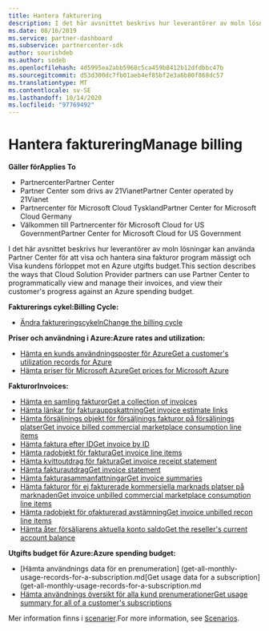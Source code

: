 ```yaml
---
title: Hantera fakturering
description: I det här avsnittet beskrivs hur leverantörer av moln lösningar kan använda Partner Center för att visa och hantera sina fakturor program mässigt, och se deras kund förlopp mot en Azure utgifts budget.
ms.date: 08/16/2019
ms.service: partner-dashboard
ms.subservice: partnercenter-sdk
author: sourishdeb
ms.author: sodeb
ms.openlocfilehash: 4d5995ea2abb5968c5ca459b8412b12dfdbbc47b
ms.sourcegitcommit: d53d300dc7fb01aeb4ef85bf2e3a6b80f868dc57
ms.translationtype: MT
ms.contentlocale: sv-SE
ms.lasthandoff: 10/14/2020
ms.locfileid: "97769492"
---
```

# <a name="manage-billing"></a><span data-ttu-id="53787-103">Hantera fakturering</span><span class="sxs-lookup"><span data-stu-id="53787-103">Manage billing</span></span>

<span data-ttu-id="53787-104">**Gäller för**</span><span class="sxs-lookup"><span data-stu-id="53787-104">**Applies To**</span></span>

- <span data-ttu-id="53787-105">Partnercenter</span><span class="sxs-lookup"><span data-stu-id="53787-105">Partner Center</span></span>
- <span data-ttu-id="53787-106">Partner Center som drivs av 21Vianet</span><span class="sxs-lookup"><span data-stu-id="53787-106">Partner Center operated by 21Vianet</span></span>
- <span data-ttu-id="53787-107">Partnercenter för Microsoft Cloud Tyskland</span><span class="sxs-lookup"><span data-stu-id="53787-107">Partner Center for Microsoft Cloud Germany</span></span>
- <span data-ttu-id="53787-108">Välkommen till Partnercenter för Microsoft Cloud for US Government</span><span class="sxs-lookup"><span data-stu-id="53787-108">Partner Center for Microsoft Cloud for US Government</span></span>

<span data-ttu-id="53787-109">I det här avsnittet beskrivs hur leverantörer av moln lösningar kan använda Partner Center för att visa och hantera sina fakturor program mässigt och Visa kundens förloppet mot en Azure utgifts budget.</span><span class="sxs-lookup"><span data-stu-id="53787-109">This section describes the ways that Cloud Solution Provider partners can use Partner Center to programmatically view and manage their invoices, and view their customer's progress against an Azure spending budget.</span></span>

<span data-ttu-id="53787-110">**Fakturerings cykel:**</span><span class="sxs-lookup"><span data-stu-id="53787-110">**Billing Cycle:**</span></span>
- [<span data-ttu-id="53787-111">Ändra faktureringscykeln</span><span class="sxs-lookup"><span data-stu-id="53787-111">Change the billing cycle</span></span>](change-the-billing-cycle.md)

<span data-ttu-id="53787-112">**Priser och användning i Azure:**</span><span class="sxs-lookup"><span data-stu-id="53787-112">**Azure rates and utilization:**</span></span>
- [<span data-ttu-id="53787-113">Hämta en kunds användningsposter för Azure</span><span class="sxs-lookup"><span data-stu-id="53787-113">Get a customer's utilization records for Azure</span></span>](get-a-customer-s-utilization-record-for-azure.md)
- [<span data-ttu-id="53787-114">Hämta priser för Microsoft Azure</span><span class="sxs-lookup"><span data-stu-id="53787-114">Get prices for Microsoft Azure</span></span>](get-prices-for-microsoft-azure.md)

<span data-ttu-id="53787-115">**Fakturor**</span><span class="sxs-lookup"><span data-stu-id="53787-115">**Invoices:**</span></span>
- [<span data-ttu-id="53787-116">Hämta en samling fakturor</span><span class="sxs-lookup"><span data-stu-id="53787-116">Get a collection of invoices</span></span>](get-a-collection-of-invoices.md)
- [<span data-ttu-id="53787-117">Hämta länkar för fakturauppskattning</span><span class="sxs-lookup"><span data-stu-id="53787-117">Get invoice estimate links</span></span>](get-invoice-estimate-links.md)
- [<span data-ttu-id="53787-118">Hämta försäljnings objekt för försäljnings fakturor på försäljnings platser</span><span class="sxs-lookup"><span data-stu-id="53787-118">Get invoice billed commercial marketplace consumption line items</span></span>](get-invoice-billed-consumption-lineitems.md)
- [<span data-ttu-id="53787-119">Hämta faktura efter ID</span><span class="sxs-lookup"><span data-stu-id="53787-119">Get invoice by ID</span></span>](get-invoice-by-id.md)
- [<span data-ttu-id="53787-120">Hämta radobjekt för faktura</span><span class="sxs-lookup"><span data-stu-id="53787-120">Get invoice line items</span></span>](get-invoiceline-items.md)
- [<span data-ttu-id="53787-121">Hämta kvittoutdrag för faktura</span><span class="sxs-lookup"><span data-stu-id="53787-121">Get invoice receipt statement</span></span>](get-invoice-receipt-statement.md)
- [<span data-ttu-id="53787-122">Hämta fakturautdrag</span><span class="sxs-lookup"><span data-stu-id="53787-122">Get invoice statement</span></span>](get-invoice-statement.md)
- [<span data-ttu-id="53787-123">Hämta fakturasammanfattningar</span><span class="sxs-lookup"><span data-stu-id="53787-123">Get invoice summaries</span></span>](get-invoice-summaries.md)
- [<span data-ttu-id="53787-124">Hämta fakturor för ej fakturerade kommersiella marknads platser på marknaden</span><span class="sxs-lookup"><span data-stu-id="53787-124">Get invoice unbilled commercial marketplace consumption line items</span></span>](get-invoice-unbilled-consumption-lineitems.md)
- [<span data-ttu-id="53787-125">Hämta radobjekt för ofakturerad avstämning</span><span class="sxs-lookup"><span data-stu-id="53787-125">Get invoice unbilled recon line items</span></span>](get-invoice-unbilled-recon-lineitems.md)
- [<span data-ttu-id="53787-126">Hämta åter försäljarens aktuella konto saldo</span><span class="sxs-lookup"><span data-stu-id="53787-126">Get the reseller's current account balance</span></span>](get-the-reseller-s-current-account-balance.md)

<span data-ttu-id="53787-127">**Utgifts budget för Azure:**</span><span class="sxs-lookup"><span data-stu-id="53787-127">**Azure spending budget:**</span></span>
- <span data-ttu-id="53787-128">[Hämta användnings data för en prenumeration] (get-all-monthly-usage-records-for-a-subscription.md</span><span class="sxs-lookup"><span data-stu-id="53787-128">[Get usage data for a subscription](get-all-monthly-usage-records-for-a-subscription.md</span></span>
- [<span data-ttu-id="53787-129">Hämta användnings översikt för alla kund prenumerationer</span><span class="sxs-lookup"><span data-stu-id="53787-129">Get usage summary for all of a customer's subscriptions</span></span>](get-a-customer-usage-summary.md)

<span data-ttu-id="53787-130">Mer information finns i [scenarier](scenarios.md).</span><span class="sxs-lookup"><span data-stu-id="53787-130">For more information, see [Scenarios](scenarios.md).</span></span>
